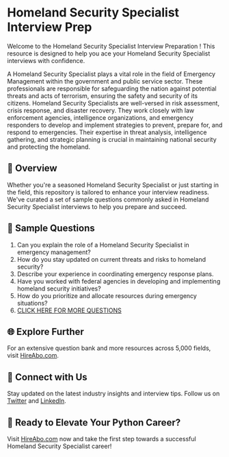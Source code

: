 # Homeland Security Specialist Interview Prep

Welcome to the Homeland Security Specialist Interview Preparation ! This resource is designed to help you ace your Homeland Security Specialist interviews with confidence.

A Homeland Security Specialist plays a vital role in the field of Emergency Management within the government and public service sector. These professionals are responsible for safeguarding the nation against potential threats and acts of terrorism, ensuring the safety and security of its citizens. Homeland Security Specialists are well-versed in risk assessment, crisis response, and disaster recovery. They work closely with law enforcement agencies, intelligence organizations, and emergency responders to develop and implement strategies to prevent, prepare for, and respond to emergencies. Their expertise in threat analysis, intelligence gathering, and strategic planning is crucial in maintaining national security and protecting the homeland.

## 🚀 Overview

Whether you're a seasoned Homeland Security Specialist or just starting in the field, this repository is tailored to enhance your interview readiness. We've curated a set of sample questions commonly asked in Homeland Security Specialist interviews to help you prepare and succeed.

## 📝 Sample Questions

1. Can you explain the role of a Homeland Security Specialist in emergency management?
2. How do you stay updated on current threats and risks to homeland security?
3. Describe your experience in coordinating emergency response plans.
4. Have you worked with federal agencies in developing and implementing homeland security initiatives?
5. How do you prioritize and allocate resources during emergency situations?
6. [CLICK HERE FOR MORE QUESTIONS](https://hireabo.com/job/17_4_11/Homeland%20Security%20Specialist)

## 🌐 Explore Further

For an extensive question bank and more resources across 5,000 fields, visit [HireAbo.com](https://www.hireabo.com).

## 📱 Connect with Us

Stay updated on the latest industry insights and interview tips. Follow us on [Twitter](https://twitter.com/hireabo) and [LinkedIn](https://www.linkedin.com/in/hire-abo-3609972a8/).

## 🚀 Ready to Elevate Your Python Career?

Visit [HireAbo.com](https://www.hireabo.com) now and take the first step towards a successful Homeland Security Specialist career!